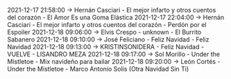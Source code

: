 2021-12-17 21:58:00 -> Hernán Casciari - El mejor infarto y otros cuentos del corazón - El Amor Es una Goma Elástica
2021-12-17 22:04:00 -> Hernán Casciari - El mejor infarto y otros cuentos del corazón - Perdón por el Espoiler
2021-12-18 09:06:00 -> Elvis Crespo - unknown - El Burrito Sabanero
2021-12-18 09:10:00 -> José Feliciano - Feliz Navidad - Feliz Navidad
2021-12-18 09:13:00 -> KRISTINSONIDERA - Feliz Navidad - VUELVE - LISANDRO MEZA
2021-12-18 09:17:00 -> Sol Morillo - Under the Mistletoe - Mix navideño para bailar
2021-12-18 09:20:00 -> León Cortés - Under the Mistletoe - Marco Antonio Solís (Otra Navidad Sin Ti)
